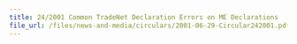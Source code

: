 ```yaml
---
title: 24/2001 Common TradeNet Declaration Errors on ME Declarations
file_url: /files/news-and-media/circulars/2001-06-29-Circular242001.pdf
---
```

